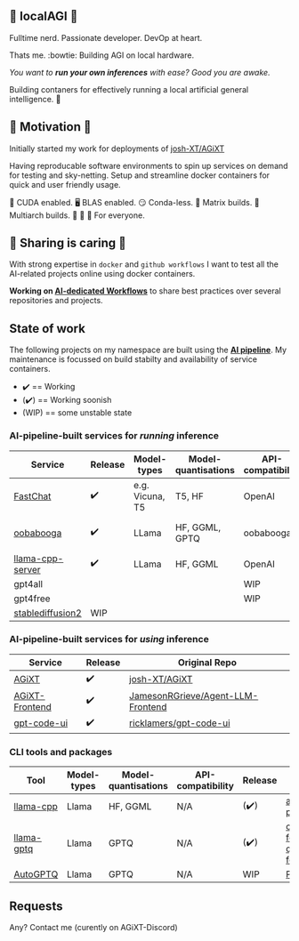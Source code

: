 ## 🧮 localAGI 🧮
Fulltime nerd. Passionate developer. DevOp at heart.

Thats me. :bowtie: Building AGI on local hardware.

*You want to **run your own inferences** with ease? Good you are awake.*


Building contaners for effectively running a local artificial general intelligence. :mechanical_arm:

## :stars: Motivation :stars:

Initially started my work for deployments of [josh-XT/AGiXT](https://github.com/Josh-XT/AGiXT)

Having reproducable software environments to spin up services on demand for testing and sky-netting.
Setup and streamline docker containers for quick and user friendly usage.

:rocket: CUDA enabled. :desktop_computer: BLAS enabled. :smirk: Conda-less. :onion: Matrix builds. :office: Multiarch builds. :child: :adult: :older_adult: For everyone.



## :hibiscus: Sharing is caring :hibiscus:

With strong expertise in `docker` and `github workflows` I want to test all the AI-related projects online using docker containers.

**Working on [AI-dedicated Workflows](https://github.com/localagi/ai-dedicated-workflows)** to share best practices over several repositories and projects.

## State of work

The following projects on my namespace are built using the **[AI pipeline](https://github.com/localagi/ai-dedicated-workflows)**.
My maintenance is focussed on build stabilty and availability of service containers.

* :heavy_check_mark: == Working
* (:heavy_check_mark:) == Working soonish
* (WIP) == some unstable state

### AI-pipeline-built services for *running* inference
| Service                                                          | Release            | Model-types     | Model-quantisations | API-compatibility | Original Repo |
-------------------------------------------------------------------|--------------------|-----------------|---------------------|-------------------|---------------|
| [FastChat](https://github.com/localagi/FastChat-docker)          | :heavy_check_mark: | e.g. Vicuna, T5 | T5, HF              | OpenAI            | [lm-sys/FastChat](https://github.com/lm-sys/FastChat) |
| [oobabooga](https://github.com/localagi/oobabooga-docker)        | :heavy_check_mark: | LLama           | HF, GGML, GPTQ      | oobabooga         | [oobabooga/text-generation-webui](https://github.com/oobabooga/text-generation-webui) |
| [llama-cpp-server](https://github.com/localagi/llama-cpp-docker) | :heavy_check_mark: | LLama           | HF, GGML            | OpenAI            | :heavy_check_mark: | [abetlen/llama-cpp-python](https://github.com/abetlen/llama-cpp-python) |
| gpt4all | | | | WIP |  |
| gpt4free | | | | WIP |  |
| [stablediffusion2](https://github.com/localagi/stablediffusion2-docker) |         WIP  |        |                     |                   | |

### AI-pipeline-built services for *using* inference
| Service                                                                |  Release              | Original Repo |
|------------------------------------------------------------------------|-----------------------|---------------|
| [AGiXT](https://github.com/localagi/AGiXT-docker)                         | :heavy_check_mark:  | [josh-XT/AGiXT](https://github.com/josh-xt/AGiXT) |
| [AGiXT-Frontend](https://github.com/localagi/agent-llm-frontend)       | :heavy_check_mark:  | [JamesonRGrieve/Agent-LLM-Frontend](https://github.com/JamesonRGrieve/Agent-LLM-Frontend) |
| [gpt-code-ui](https://github.com/localagi/gpt-code-ui-docker)          | :heavy_check_mark:  | [ricklamers/gpt-code-ui](https://github.com/ricklamers/gpt-code-ui) |


### CLI tools and packages
| Tool                                                                | Model-types  | Model-quantisations | API-compatibility  | Release              | Original Repo |
|---------------------------------------------------------------------|--------------|---------------------|--------------------|----------------------|---------------|
| [llama-cpp](https://github.com/localagi/llama-cpp-docker)           | Llama        | HF, GGML            | N/A                | (:heavy_check_mark:) | [abetlen/llama-cpp-python](https://github.com/abetlen/llama-cpp-python) |
| [llama-gptq](https://github.com/localagi/llama-gptq-docker)          | Llama       |  GPTQ               | N/A                | (:heavy_check_mark:) | [oobabooga/GPTQ-for-Llama](https://github.com/oobabooga/GPTQ-for-LLaMa)  [qwopqwop200/GPTQ-for-Llama](https://github.com/qwopqwop200/GPTQ-for-LLaMa)  |
| [AutoGPTQ](https://github.com/localagi/AutoGPTQ-docker)             | Llama        |  GPTQ               | N/A                | WIP                  | [PanQiWei/AutoGPTQ](https://github.com/PanQiWei/AutoGPTQ) |

## Requests
Any? Contact me (curently on AGiXT-Discord)



<!--
**localagi/localAGI** is a ✨ _special_ ✨ repository because its `README.md` (this file) appears on your GitHub profile.

Here are some ideas to get you started:

- 
- 🌱 I’m currently learning ...
- 👯 I’m looking to collaborate on ...
- 🤔 I’m looking for help with ...
- 💬 Ask me about ...
- 📫 How to reach me: ...
- 😄 Pronouns: ...
- ⚡ Fun fact: ...
-->
